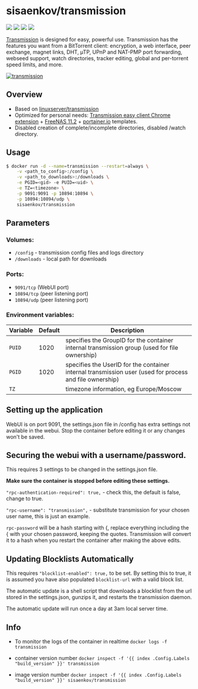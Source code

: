 # sisaenkov/transmission
[![](https://images.microbadger.com/badges/version/sisaenkov/transmission:2.94.svg)](https://microbadger.com/images/sisaenkov/transmission:2.94) [![](https://images.microbadger.com/badges/image/sisaenkov/transmission.svg)](https://microbadger.com/images/sisaenkov/transmission) ![](https://img.shields.io/docker/pulls/sisaenkov/transmission.svg) ![](https://img.shields.io/docker/stars/sisaenkov/transmission.svg)

[Transmission](http://www.transmissionbt.com/about/) is designed for easy, powerful use. Transmission has the features you want from a BitTorrent client: encryption, a web interface, peer exchange, magnet links, DHT, µTP, UPnP and NAT-PMP port forwarding, webseed support, watch directories, tracker editing, global and per-torrent speed limits, and more.

[![transmission](https://raw.githubusercontent.com/linuxserver/docker-templates/master/linuxserver.io/img/transmission.png)](https://transmissionbt.com)

## Overview
* Based on [linuxserver/transmission](https://github.com/linuxserver/docker-transmission)
* Optimized for personal needs: [Transmission easy client Chrome extension](https://chrome.google.com/webstore/detail/transmission-easy-client/cmkphjiphbjkffbcbnjiaidnjhahnned) + [FreeNAS 11.2](http://freenas.org/) + [portainer.io](https://www.portainer.io/) templates.
* Disabled creation of complete/incomplete directories, disabled /watch directory.

## Usage

```bash
$ docker run -d --name=transmission --restart=always \
	-v <path_to_config>:/config \
	-v <path_to_downloads>:/downloads \
	-e PGID=<gid> -e PUID=<uid> \
	-e TZ=<timezone> \
	-p 9091:9091 -p 10894:10894 \
	-p 10894:10894/udp \
	sisaenkov/transmission
```

## Parameters

### Volumes:
* `/config` - transmission config files and logs directory
* `/downloads` - local path for downloads
 
### Ports:
* `9091/tcp` (WebUI port)
* `10894/tcp` (peer listening port)
* `10894/udp` (peer listening port)

### Environment variables:
| Variable | Default | Description |
|--|--|--|
| `PUID` | 1020 | specifies the GroupID for the container internal transmission group (used for file ownership) |
| `PGID` | 1020 | specifies the UserID for the container internal transmission user (used for process and file ownership) |
| `TZ` || timezone information, eg Europe/Moscow |

## Setting up the application 

WebUI is on port 9091, the settings.json file in /config has extra settings not available in the webui. Stop the container before editing it or any changes won't be saved.

## Securing the webui with a username/password.

This requires 3 settings to be changed in the settings.json file.

**Make sure the container is stopped before editing these settings.**

`"rpc-authentication-required": true,` - check this, the default is false, change to true.

`"rpc-username": "transmission",` - substitute transmission for your chosen user name, this is just an example.

`rpc-password` will be a hash starting with {, replace everything including the { with your chosen password, keeping the quotes. Transmission will convert it to a hash when you restart the container after making the above edits.

## Updating Blocklists Automatically

This requires `"blocklist-enabled": true,` to be set. By setting this to true, it is assumed you have also populated `blocklist-url` with a valid block list.

The automatic update is a shell script that downloads a blocklist from the url stored in the settings.json, gunzips it, and restarts the transmission daemon.

The automatic update will run once a day at 3am local server time.

## Info

* To monitor the logs of the container in realtime
`docker logs -f transmission`

* container version number 
`docker inspect -f '{{ index .Config.Labels "build_version" }}' transmission`

* image version number
`docker inspect -f '{{ index .Config.Labels "build_version" }}' sisaenkov/transmission`
